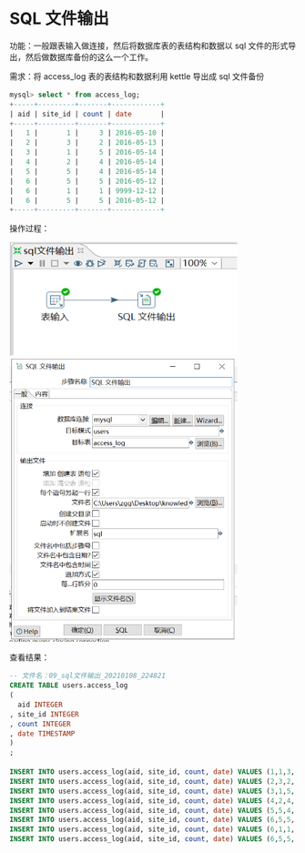 # SQL 文件输出

功能：一般跟表输入做连接，然后将数据库表的表结构和数据以 sql 文件的形式导出，然后做数据库备份的这么一个工作。

需求：将 access_log 表的表结构和数据利用 kettle 导出成 sql 文件备份

```sql
mysql> select * from access_log;
+-----+---------+-------+------------+
| aid | site_id | count | date       |
+-----+---------+-------+------------+
|   1 |       1 |     3 | 2016-05-10 |
|   2 |       3 |     2 | 2016-05-13 |
|   3 |       1 |     5 | 2016-05-14 |
|   4 |       2 |     4 | 2016-05-14 |
|   5 |       5 |     4 | 2016-05-14 |
|   6 |       5 |     5 | 2016-05-12 |
|   6 |       1 |     1 | 9999-12-12 |
|   6 |       5 |     5 | 2016-05-12 |
+-----+---------+-------+------------+
```

操作过程：

<img src="../image/kettleSQL文件输出01.png" alt="kettleSQL文件输出01" height="200" width="400" >

<img src="../image/kettleSQL文件输出02.png" alt="kettleSQL文件输出02" height="500" width="400" >


查看结果：

```sql
-- 文件名：09_sql文件输出_20210108_224821
CREATE TABLE users.access_log
(
  aid INTEGER
, site_id INTEGER
, count INTEGER
, date TIMESTAMP
)
;

INSERT INTO users.access_log(aid, site_id, count, date) VALUES (1,1,3,'2016-05-10');
INSERT INTO users.access_log(aid, site_id, count, date) VALUES (2,3,2,'2016-05-13');
INSERT INTO users.access_log(aid, site_id, count, date) VALUES (3,1,5,'2016-05-14');
INSERT INTO users.access_log(aid, site_id, count, date) VALUES (4,2,4,'2016-05-14');
INSERT INTO users.access_log(aid, site_id, count, date) VALUES (5,5,4,'2016-05-14');
INSERT INTO users.access_log(aid, site_id, count, date) VALUES (6,5,5,'2016-05-12');
INSERT INTO users.access_log(aid, site_id, count, date) VALUES (6,1,1,'9999-12-12');
INSERT INTO users.access_log(aid, site_id, count, date) VALUES (6,5,5,'2016-05-12');

```